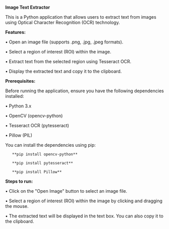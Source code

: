 **Image Text Extractor**

This is a Python application that allows users to extract text from images using Optical Character Recognition (OCR) technology.

**Features:**

•	Open an image file (supports .png, .jpg, .jpeg formats).

•	Select a region of interest (ROI) within the image.

•	Extract text from the selected region using Tesseract OCR.

•	Display the extracted text and copy it to the clipboard.

**Prerequisites:**

Before running the application, ensure you have the following dependencies installed:

•	Python 3.x

•	OpenCV (opencv-python)

•	Tesseract OCR (pytesseract)

•	Pillow (PIL)

You can install the dependencies using pip:

       **pip install opencv-python** 

       **pip install pytesseract** 

       **pip install Pillow**

**Steps to run:**

•	Click on the "Open Image" button to select an image file.

•	Select a region of interest (ROI) within the image by clicking and dragging the mouse.

•	The extracted text will be displayed in the text box. You can also copy it to the clipboard.
